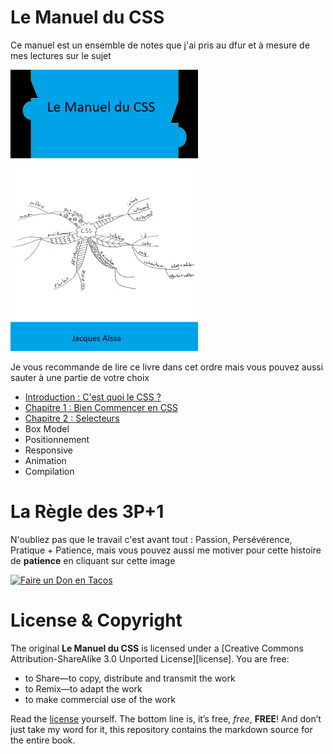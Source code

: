 # Le Manuel du CSS

Ce manuel est un ensemble de notes que j'ai pris au dfur et à mesure de mes lectures sur le sujet

<img src="images/cover.png" width="300">

Je vous recommande de lire ce livre dans cet ordre mais vous pouvez aussi sauter à une partie de votre choix

* [Introduction : C'est quoi le CSS ?](https://github.com/nazimboudeffa/handbook-css/blob/main/intro.md)
* [Chapitre 1 : Bien Commencer en CSS](https://github.com/nazimboudeffa/handbook-css/blob/main/ch1.md)
* [Chapitre 2 : Selecteurs](https://github.com/nazimboudeffa/handbook-css/blob/main/ch2.md)
* Box Model
* Positionnement
* Responsive
* Animation
* Compilation

# La Règle des 3P+1

N'oubliez pas que le travail c'est avant tout : Passion, Persévérence, Pratique + Patience, mais vous pouvez aussi me motiver pour cette histoire de **patience** en cliquant sur cette image 

[![Faire un Don en Tacos](https://i.ibb.co/M2fjngP/index.jpg)](https://fr.tipeee.com/nazimboudeffa#reward-300065)

# License & Copyright

The original **Le Manuel du CSS** is licensed under a [Creative Commons Attribution-ShareAlike 3.0 Unported License][license]. You are free:

* to Share—to copy, distribute and transmit the work
* to Remix—to adapt the work
* to make commercial use of the work

Read the [license](https://creativecommons.org/licenses/by-sa/3.0/deed.fr) yourself. The bottom line is, it’s free, *free*, **FREE**! And don’t just take my word for it, this repository contains the markdown source for the entire book.
